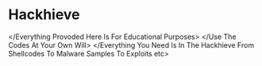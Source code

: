 # Hackhieve
</Everything Provoded Here Is For Educational Purposes>
</Use The Codes At Your Own Will>
</Everything You Need Is In The Hackhieve From Shellcodes To Malware Samples To Exploits etc>

